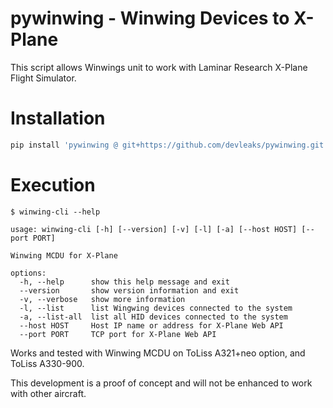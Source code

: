 # pywinwing - Winwing Devices to X-Plane


This script allows Winwings unit to work with Laminar Research X-Plane Flight Simulator.


# Installation

```sh
pip install 'pywinwing @ git+https://github.com/devleaks/pywinwing.git'
```

# Execution

```
$ winwing-cli --help

usage: winwing-cli [-h] [--version] [-v] [-l] [-a] [--host HOST] [--port PORT]

Winwing MCDU for X-Plane

options:
  -h, --help      show this help message and exit
  --version       show version information and exit
  -v, --verbose   show more information
  -l, --list      list Wingwing devices connected to the system
  -a, --list-all  list all HID devices connected to the system
  --host HOST     Host IP name or address for X-Plane Web API
  --port PORT     TCP port for X-Plane Web API

```

Works and tested with Winwing MCDU on ToLiss A321+neo option, and ToLiss A330-900.

This development is a proof of concept and will not be enhanced to work with other aircraft.
